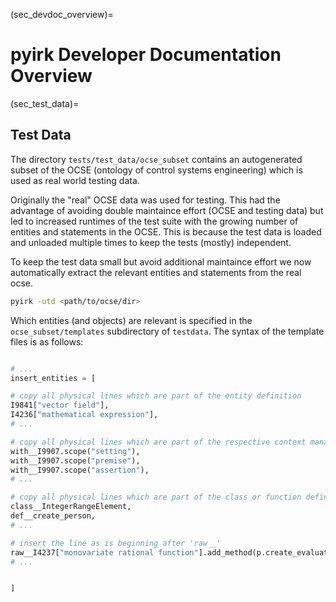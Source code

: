 (sec_devdoc_overview)=
# pyirk Developer Documentation Overview



(sec_test_data)=
## Test Data

The directory `tests/test_data/ocse_subset` contains an autogenerated subset of the OCSE (ontology of control systems engineering) which is used as real world testing data.

Originally the "real" OCSE data was used for testing. This had the advantage of avoiding double maintaince effort (OCSE  and testing data) but led to increased runtimes of the test suite with the growing number of entities and statements in the OCSE. This is because the test data is loaded and unloaded multiple times to keep the tests (mostly) independent.

To keep the test data small but avoid additional maintaince effort we now automatically extract the relevant entities and statements from the real ocse.

```bash
pyirk -utd <path/to/ocse/dir>
```

Which entities (and objects) are relevant is specified in the `ocse_subset/templates` subdirectory of `testdata`. The syntax of the template files is as follows:

```python

# ...
insert_entities = [

# copy all physical lines which are part of the entity definition
I9841["vector field"],
I4236["mathematical expression"],
# ...

# copy all physical lines which are part of the respective context manager
with__I9907.scope("setting"),
with__I9907.scope("premise"),
with__I9907.scope("assertion"),
# ...

# copy all physical lines which are part of the class or function definition
class__IntegerRangeElement,
def__create_person,
# ...

# insert the line as is beginning after 'raw__'
raw__I4237["monovariate rational function"].add_method(p.create_evaluated_mapping, "_custom_call"),
# ...


]


```

